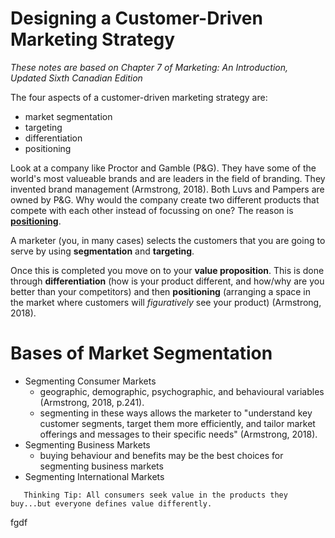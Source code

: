 # Designing a Customer-Driven Marketing Strategy
*These notes are based on Chapter 7 of Marketing: An Introduction, Updated Sixth Canadian Edition*

The four aspects of a customer-driven marketing strategy are:
* market segmentation
* targeting
* differentiation
* positioning

Look at a company like Proctor and Gamble (P&G). They have some of the world's most valueable brands and are leaders in the field of branding. They invented brand management (Armstrong, 2018). Both Luvs and Pampers are owned by P&G. Why would the company create two different products that compete with each other instead of focussing on one? The reason is **<a href="https://en.wikipedia.org/wiki/Positioning_(marketing)">positioning</a>**.

A marketer (you, in many cases) selects the customers that you are going to serve by using **segmentation** and **targeting**.

Once this is completed you move on to your **value proposition**. This is done through **differentiation** (how is your product different, and how/why are you better than your competitors) and then **positioning** (arranging a space in the market where customers will *figuratively* see your product) (Armstrong, 2018).

# Bases of Market Segmentation

* Segmenting Consumer Markets
  * geographic, demographic, psychographic, and behavioural variables (Armstrong, 2018, p.241).
  * segmenting in these ways allows the marketer to "understand key customer segments, target them more efficiently, and tailor market offerings and messages to their specific needs" (Armstrong, 2018).
* Segmenting Business Markets
  * buying behaviour and benefits may be the best choices for segmenting business markets
* Segmenting International Markets


```
   Thinking Tip: All consumers seek value in the products they buy...but everyone defines value differently.
```   
fgdf
